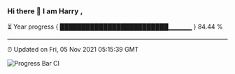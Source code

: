 ### Hi there 👋 I am Harry , 

⏳ Year progress { █████████████████████████▁▁▁▁▁ } 84.44 %

---

⏰ Updated on Fri, 05 Nov 2021 05:15:39 GMT

![Progress Bar CI](https://github.com/duykhang68/duykhang68/workflows/Progress%20Bar%20CI/badge.svg)
